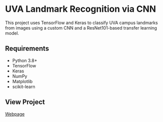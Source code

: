 # UVA Landmark Recognition via CNN

This project uses TensorFlow and Keras to classify UVA campus landmarks from images using a custom CNN and a ResNet101-based transfer learning model.

## Requirements

- Python 3.8+
- TensorFlow
- Keras
- NumPy
- Matplotlib
- scikit-learn

## View Project

[Webpage](https://bill-e-102.github.io/Projects/uva_landmark_cnn.html)
